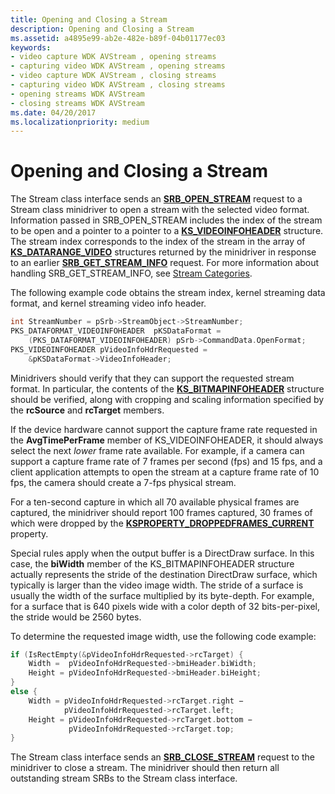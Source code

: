 ```yaml
---
title: Opening and Closing a Stream
description: Opening and Closing a Stream
ms.assetid: a4895e99-ab2e-482e-b89f-04b01177ec03
keywords:
- video capture WDK AVStream , opening streams
- capturing video WDK AVStream , opening streams
- video capture WDK AVStream , closing streams
- capturing video WDK AVStream , closing streams
- opening streams WDK AVStream
- closing streams WDK AVStream
ms.date: 04/20/2017
ms.localizationpriority: medium
---
```


# Opening and Closing a Stream


The Stream class interface sends an [**SRB\_OPEN\_STREAM**](https://docs.microsoft.com/windows-hardware/drivers/stream/srb-open-stream) request to a Stream class minidriver to open a stream with the selected video format. Information passed in SRB\_OPEN\_STREAM includes the index of the stream to be open and a pointer to a pointer to a [**KS\_VIDEOINFOHEADER**](https://docs.microsoft.com/windows-hardware/drivers/ddi/ksmedia/ns-ksmedia-tagks_videoinfoheader) structure. The stream index corresponds to the index of the stream in the array of [**KS\_DATARANGE\_VIDEO**](https://docs.microsoft.com/windows-hardware/drivers/ddi/ksmedia/ns-ksmedia-tagks_datarange_video) structures returned by the minidriver in response to an earlier [**SRB\_GET\_STREAM\_INFO**](https://docs.microsoft.com/windows-hardware/drivers/stream/srb-get-stream-info) request. For more information about handling SRB\_GET\_STREAM\_INFO, see [Stream Categories](stream-categories.md).

The following example code obtains the stream index, kernel streaming data format, and kernel streaming video info header.

```cpp
int StreamNumber = pSrb->StreamObject->StreamNumber;
PKS_DATAFORMAT_VIDEOINFOHEADER  pKSDataFormat = 
    (PKS_DATAFORMAT_VIDEOINFOHEADER) pSrb->CommandData.OpenFormat;
PKS_VIDEOINFOHEADER pVideoInfoHdrRequested = 
    &pKSDataFormat->VideoInfoHeader;
```

Minidrivers should verify that they can support the requested stream format. In particular, the contents of the [**KS\_BITMAPINFOHEADER**](https://docs.microsoft.com/windows-hardware/drivers/ddi/ksmedia/ns-ksmedia-tagks_bitmapinfoheader) structure should be verified, along with cropping and scaling information specified by the **rcSource** and **rcTarget** members.

If the device hardware cannot support the capture frame rate requested in the **AvgTimePerFrame** member of KS\_VIDEOINFOHEADER, it should always select the next *lower* frame rate available. For example, if a camera can support a capture frame rate of 7 frames per second (fps) and 15 fps, and a client application attempts to open the stream at a capture frame rate of 10 fps, the camera should create a 7-fps physical stream.

For a ten-second capture in which all 70 available physical frames are captured, the minidriver should report 100 frames captured, 30 frames of which were dropped by the [**KSPROPERTY\_DROPPEDFRAMES\_CURRENT**](https://docs.microsoft.com/windows-hardware/drivers/stream/ksproperty-droppedframes-current) property.

Special rules apply when the output buffer is a DirectDraw surface. In this case, the **biWidth** member of the KS\_BITMAPINFOHEADER structure actually represents the stride of the destination DirectDraw surface, which typically is larger than the video image width. The stride of a surface is usually the width of the surface multiplied by its byte-depth. For example, for a surface that is 640 pixels wide with a color depth of 32 bits-per-pixel, the stride would be 2560 bytes.

To determine the requested image width, use the following code example:

```cpp
if (IsRectEmpty(&pVideoInfoHdrRequested->rcTarget) {
    Width =  pVideoInfoHdrRequested->bmiHeader.biWidth;
    Height = pVideoInfoHdrRequested->bmiHeader.biHeight;
} 
else {
    Width = pVideoInfoHdrRequested->rcTarget.right − 
            pVideoInfoHdrRequested->rcTarget.left;
    Height = pVideoInfoHdrRequested->rcTarget.bottom − 
             pVideoInfoHdrRequested->rcTarget.top;
}
```

The Stream class interface sends an [**SRB\_CLOSE\_STREAM**](https://docs.microsoft.com/windows-hardware/drivers/stream/srb-close-stream) request to the minidriver to close a stream. The minidriver should then return all outstanding stream SRBs to the Stream class interface.

 

 




